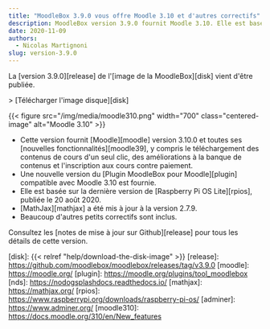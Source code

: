 ```yaml
---
title: "MoodleBox 3.9.0 vous offre Moodle 3.10 et d'autres correctifs"
description: MoodleBox version 3.9.0 fournit Moodle 3.10. Elle est basée sur la version de Raspberry Pi OS du 20 août 2020.
date: 2020-11-09
authors:
  - Nicolas Martignoni
slug: version-3.9.0
---
```


La [version 3.9.0][release] de l'[image  de la MoodleBox][disk] vient d'être publiée.

&gt; [Télécharger l'image disque][disk]

{{< figure src="/img/media/moodle310.png" width="700" class="centered-image" alt="Moodle 3.10" >}}

  - Cette version fournit [Moodle][moodle] version 3.10.0 et toutes ses [nouvelles fonctionnalités][moodle39], y compris le téléchargement des contenus de cours d'un seul clic, des améliorations à la banque de contenus et l'inscription aux cours contre paiement.
  - Une nouvelle version du [Plugin MoodleBox pour Moodle][plugin] compatible avec Moodle 3.10 est fournie.
  - Elle est basée sur la dernière version de [Raspberry Pi OS Lite][rpios], publiée le 20 août 2020.
  - [MathJax][mathjax] a été mis à jour à la version 2.7.9.
  - Beaucoup d'autres petits correctifs sont inclus.

Consultez les [notes de mise à jour sur Github][release] pour tous les détails de cette version.

 [disk]: {{< relref "help/download-the-disk-image" >}}
 [release]: https://github.com/moodlebox/moodlebox/releases/tag/v3.9.0
 [moodle]: https://moodle.org/
 [plugin]: https://moodle.org/plugins/tool_moodlebox
 [nds]: https://nodogsplashdocs.readthedocs.io/
 [mathjax]: https://mathjax.org/
 [rpios]: https://www.raspberrypi.org/downloads/raspberry-pi-os/
 [adminer]: https://www.adminer.org/
 [moodle310]: https://docs.moodle.org/310/en/New_features
